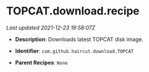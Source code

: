 # TOPCAT.download.recipe

_Last updated 2021-12-23 19:58:07Z_

- **Description**: Downloads latest TOPCAT disk image.

- **Identifier**: `com.github.haircut.download.TOPCAT`

- **Parent Recipes**: `None`